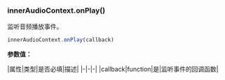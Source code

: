 ### innerAudioContext.onPlay()

监听音频播放事件。

```js
innerAudioContext.onPlay(callback)
```

**参数值：**

|属性|类型|是否必填|描述|
|-|-|-|
|callback|function|是|监听事件的回调函数|